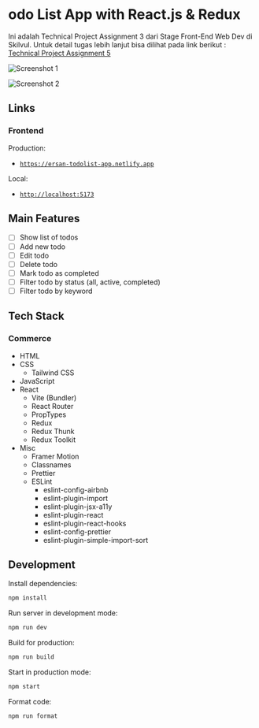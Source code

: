 # odo List App with React.js & Redux

Ini adalah Technical Project Assignment 3 dari Stage Front-End Web Dev di
Skilvul. Untuk detail tugas lebih lanjut bisa dilihat pada link berikut :
[Technical Project Assignment 5](https://github.com/impactbyte/full-stack-web-assignments/tree/master/TPA-005-frontend)

![Screenshot 1]()

![Screenshot 2]()

## Links

### Frontend

Production:

- [`https://ersan-todolist-app.netlify.app`](https://ersan-todolist-app.netlify.app)

Local:

- [`http://localhost:5173`](http://localhost:5173)

## Main Features

- [ ] Show list of todos
- [ ] Add new todo
- [ ] Edit todo
- [ ] Delete todo
- [ ] Mark todo as completed
- [ ] Filter todo by status (all, active, completed)
- [ ] Filter todo by keyword

## Tech Stack

### Commerce

- HTML
- CSS
  - Tailwind CSS
- JavaScript
- React
  - Vite (Bundler)
  - React Router
  - PropTypes
  - Redux
  - Redux Thunk
  - Redux Toolkit
- Misc
  - Framer Motion
  - Classnames
  - Prettier
  - ESLint
    - eslint-config-airbnb
    - eslint-plugin-import
    - eslint-plugin-jsx-a11y
    - eslint-plugin-react
    - eslint-plugin-react-hooks
    - eslint-config-prettier
    - eslint-plugin-simple-import-sort

## Development

Install dependencies:

```sh
npm install
```

Run server in development mode:

```sh
npm run dev
```

Build for production:

```sh
npm run build
```

Start in production mode:

```sh
npm start
```

Format code:

```sh
npm run format
```
